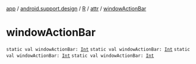 [app](../../../index.md) / [android.support.design](../../index.md) / [R](../index.md) / [attr](index.md) / [windowActionBar](.)

# windowActionBar

`static val windowActionBar: `[`Int`](https://kotlinlang.org/api/latest/jvm/stdlib/kotlin/-int/index.html)
`static val windowActionBar: `[`Int`](https://kotlinlang.org/api/latest/jvm/stdlib/kotlin/-int/index.html)
`static val windowActionBar: `[`Int`](https://kotlinlang.org/api/latest/jvm/stdlib/kotlin/-int/index.html)
`static val windowActionBar: `[`Int`](https://kotlinlang.org/api/latest/jvm/stdlib/kotlin/-int/index.html)